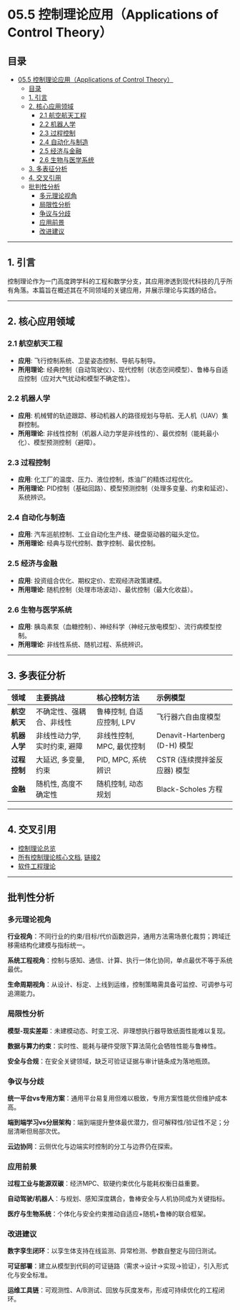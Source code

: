 # 05.5 控制理论应用（Applications of Control Theory）

## 目录

- [05.5 控制理论应用（Applications of Control Theory）](#055-控制理论应用applications-of-control-theory)
  - [目录](#目录)
  - [1. 引言](#1-引言)
  - [2. 核心应用领域](#2-核心应用领域)
    - [2.1 航空航天工程](#21-航空航天工程)
    - [2.2 机器人学](#22-机器人学)
    - [2.3 过程控制](#23-过程控制)
    - [2.4 自动化与制造](#24-自动化与制造)
    - [2.5 经济与金融](#25-经济与金融)
    - [2.6 生物与医学系统](#26-生物与医学系统)
  - [3. 多表征分析](#3-多表征分析)
  - [4. 交叉引用](#4-交叉引用)
  - [批判性分析](#批判性分析)
    - [多元理论视角](#多元理论视角)
    - [局限性分析](#局限性分析)
    - [争议与分歧](#争议与分歧)
    - [应用前景](#应用前景)
    - [改进建议](#改进建议)

---

## 1. 引言

控制理论作为一门高度跨学科的工程和数学分支，其应用渗透到现代科技的几乎所有角落。本篇旨在概述其在不同领域的关键应用，并展示理论与实践的结合。

---

## 2. 核心应用领域

### 2.1 航空航天工程

- **应用**: 飞行控制系统、卫星姿态控制、导航与制导。
- **所用理论**: 经典控制（自动驾驶仪）、现代控制（状态空间模型）、鲁棒与自适应控制（应对大气扰动和模型不确定性）。

### 2.2 机器人学

- **应用**: 机械臂的轨迹跟踪、移动机器人的路径规划与导航、无人机（UAV）集群控制。
- **所用理论**: 非线性控制（机器人动力学是非线性的）、最优控制（能耗最小化）、模型预测控制（避障）。

### 2.3 过程控制

- **应用**: 化工厂的温度、压力、液位控制，炼油厂的精炼过程优化。
- **所用理论**: PID控制（基础回路）、模型预测控制（处理多变量、约束和延迟）、系统辨识。

### 2.4 自动化与制造

- **应用**: 汽车巡航控制、工业自动化生产线、硬盘驱动器的磁头定位。
- **所用理论**: 经典与现代控制、数字控制、最优控制。

### 2.5 经济与金融

- **应用**: 投资组合优化、期权定价、宏观经济政策建模。
- **所用理论**: 随机控制（处理市场波动）、最优控制（最大化收益）。

### 2.6 生物与医学系统

- **应用**: 胰岛素泵（血糖控制）、神经科学（神经元放电模型）、流行病模型控制。
- **所用理论**: 非线性系统、随机过程、系统辨识。

---

## 3. 多表征分析

| 领域 | 主要挑战 | 核心控制方法 | 示例模型 |
| :--- | :--- | :--- | :--- |
| **航空航天** | 不确定性、强耦合、非线性 | 鲁棒控制, 自适应控制, LPV | 飞行器六自由度模型 |
| **机器人学** | 非线性动力学, 实时约束, 避障 | 非线性控制, MPC, 最优控制 | Denavit-Hartenberg (D-H) 模型 |
| **过程控制** | 大延迟, 多变量, 约束 | PID, MPC, 系统辨识 | CSTR (连续搅拌釜反应器) 模型 |
| **金融** | 随机性, 高度不确定性 | 随机控制, 动态规划 | Black-Scholes 方程 |

---

## 4. 交叉引用

- [控制理论总览](README.md)
- [所有控制理论核心文档](05.1_Classical_Control_Theory.md), [链接2](05.2_Modern_Control_Theory.md)
- [软件工程理论](README.md)

---

## 批判性分析

### 多元理论视角

**行业视角**：不同行业的约束/目标/代价函数迥异，通用方法需场景化裁剪；跨域迁移需结构化建模与指标统一。

**系统工程视角**：控制与感知、通信、计算、执行一体化协同，单点最优不等于系统最优。

**生命周期视角**：从设计、标定、上线到运维，控制策略需具备可监控、可调参与可追溯能力。

### 局限性分析

**模型-现实差距**：未建模动态、时变工况、非理想执行器导致纸面性能难以复现。

**数据与算力约束**：实时性、能耗与硬件受限下算法简化会牺牲性能与鲁棒性。

**安全与合规**：在安全关键领域，缺乏可验证证据与审计链条成为落地瓶颈。

### 争议与分歧

**统一平台vs专用方案**：通用平台易复用但难以极致，专用方案性能优但维护成本高。

**端到端学习vs分层架构**：端到端提升整体最优潜力，但可解释性/验证性不足；分层清晰但局部次优。

**云边协同**：云侧优化与边端实时控制的分工与边界仍在探索。

### 应用前景

**过程工业与能源双碳**：经济MPC、软硬约束优化与能耗权衡日益重要。

**自动驾驶/机器人**：与规划、感知深度耦合，鲁棒安全与人机协同成为关键指标。

**医疗与生物系统**：个体化与安全约束推动自适应+随机+鲁棒的联合框架。

### 改进建议

**数字孪生闭环**：以孪生体支持在线监测、异常检测、参数自整定与回归测试。

**可证部署**：建立从模型到代码的可证链路（需求→设计→实现→验证），引入形式化与安全标准。

**运维工具链**：可观测性、A/B测试、回放与灰度发布，形成可持续优化的工程闭环。
